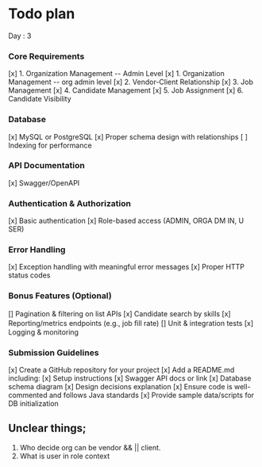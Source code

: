 # Todo plan
Day : 3

### Core Requirements
[x] 1. Organization Management -- Admin Level
[x] 1. Organization Management -- org admin level
[x] 2. Vendor-Client Relationship
[x] 3. Job Management
[x] 4. Candidate Management
[x] 5. Job Assignment
[x] 6. Candidate Visibility

### Database
[x] MySQL or PostgreSQL
[x] Proper schema design with relationships
[ ] Indexing for performance

### API Documentation
[x] Swagger/OpenAPI

### Authentication & Authorization
[x] Basic authentication
[x] Role-based access (ADMIN, ORGA DM IN, U SER)

### Error Handling
[x] Exception handling with meaningful error messages
[x] Proper HTTP status codes

### Bonus Features (Optional)
[] Pagination & ﬁltering on list APIs
[x] Candidate search by skills
[x] Reporting/metrics endpoints (e.g., job ﬁll rate)
[] Unit & integration tests
[x] Logging & monitoring


### Submission Guidelines
[x] Create a GitHub repository for your project
[x] Add a README.md including:
[x] Setup instructions
[x] Swagger API docs or link
[x] Database schema diagram
[x] Design decisions explanation
[x] Ensure code is well-commented and follows Java standards
[x] Provide sample data/scripts for DB initialization


## Unclear things;
1. Who decide org can be vendor && || client.
2. What is user in role context
